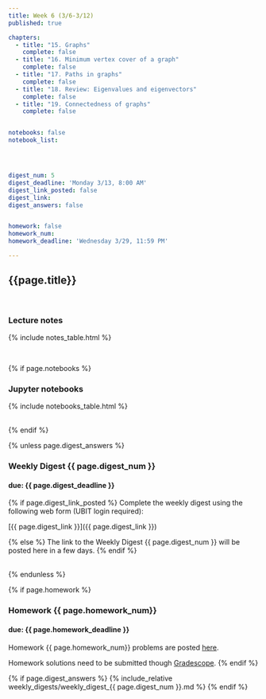 ```yaml
---
title: Week 6 (3/6-3/12)
published: true

chapters:
  - title: "15. Graphs"
    complete: false
  - title: "16. Minimum vertex cover of a graph"
    complete: false
  - title: "17. Paths in graphs"
    complete: false
  - title: "18. Review: Eigenvalues and eigenvectors"
    complete: false
  - title: "19. Connectedness of graphs"
    complete: false


notebooks: false
notebook_list:




digest_num: 5
digest_deadline: 'Monday 3/13, 8:00 AM'
digest_link_posted: false
digest_link:
digest_answers: false


homework: false
homework_num:
homework_deadline: 'Wednesday 3/29, 11:59 PM'

---
```


<style>
    ul {
        padding-left: 20px;
    }
</style>


## {{page.title}}

<br/>

### Lecture notes

{% include notes_table.html %}

<br/>

{% if page.notebooks %}
### Jupyter notebooks

{% include notebooks_table.html %}

<br/>
{% endif %}


{% unless page.digest_answers %}
### Weekly Digest {{ page.digest_num }}
#### due: {{ page.digest_deadline }}

{% if page.digest_link_posted %}
Complete the weekly digest using the following web form (UBIT login required):

[{{ page.digest_link }}]({{ page.digest_link }})

{% else %}
The link to the Weekly Digest {{ page.digest_num }} will be posted here
in a few days.
{% endif %}

<br/>
{% endunless %}


{% if page.homework %}
### Homework {{ page.homework_num}}
#### due: {{ page.homework_deadline }}

Homework {{ page.homework_num}} problems are posted <a href="{{ site.baseurl }}/assets/homework/hw_{{ page.homework_num }}.pdf" target="_blank">here</a>.

Homework solutions need to be submitted though [Gradescope](https://www.gradescope.com/).
{% endif %}

{% if page.digest_answers %}
{% include_relative weekly_digests/weekly_digest_{{ page.digest_num }}.md %}
{% endif %}